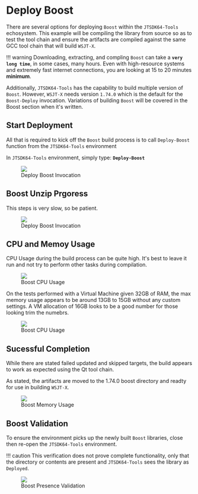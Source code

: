 # Deploy Boost

There are several options for deploying `Boost`  within the `JTSDK64-Tools` echosystem. This example will be compiling the library from source so as to test the tool chain and ensure the artifacts are compiled against the same GCC tool chain that will build `WSJT-X`.

!!! warning
    Downloading, extracting, and compling `Boost` can take a **`very long time`**, in some cases, many hours. Even with high-resource systems and extremely fast internet connections, you are looking at 15 to 20 minutes **minimum**.

Additionally, `JTSDK64-Tools` has the capability to build multiple version of `Boost`. However, `WSJT-X` needs version `1.74.0` which is the default for the `Boost-Deploy` invocation. Variations of building `Boost` will be covered in the Boost section when it's written.

## Start Deployment

All that is required to kick off the `Boost` build process is to call `Deploy-Boost` function from the `JTSDK64-Tools` environment

In `JTSDK64-Tools` environment, simply type: **`Deploy-Boost`**

<figure>
  <img src="../images/5-Deploy-Boost-1.PNG" width=auto />
  <figcaption>Deploy Boost Invocation</figcaption>
</figure>

## Boost Unzip Prgoress

This steps is very slow, so be patient.

<figure>
  <img src="../images/5-Deploy-Boost-2.PNG" width=auto />
  <figcaption>Deploy Boost Invocation</figcaption>
</figure>

## CPU and Memoy Usage

CPU Usage during the build process can be quite high. It's best to leave it run and not try to perform other tasks during compilation.

<figure>
  <img src="../images/5-Deploy-Boost-4.PNG" width=auto />
  <figcaption>Boost CPU Usage</figcaption>
</figure>

On the tests performed with a Virtual Machine given 32GB of RAM, the max memory usage appears to be around 13GB to 15GB without any custom settings. A VM allocation of 16GB looks to be a good number for those looking trim the numebrs.

<figure>
  <img src="../images/5-Deploy-Boost-5.PNG" width=auto />
  <figcaption>Boost CPU Usage</figcaption>
</figure>

## Sucessful Completion

While there are stated failed updated and skipped targets, the build appears to work as expected using the Qt tool chain.

As stated, the artifacts are moved to the 1.74.0 boost directory and readty for use in building `WSJT-X`.

<figure>
  <img src="../images/5-Deploy-Boost-6.PNG" width=auto />
  <figcaption>Boost Memory Usage</figcaption>
</figure>

## Boost Validation

To ensure the environment picks up the newly built `Boost` libraries, close then re-open the `JTSDK64-Tools` environment.

!!! caution
    This verification does not prove complete functionality, only that the directory or contents are present and `JTSDK64-Tools` sees the library as `Deployed`.

<figure>
  <img src="../images/5-Deploy-Boost-7.PNG" width=auto />
  <figcaption>Boost Presence Validation</figcaption>
</figure>